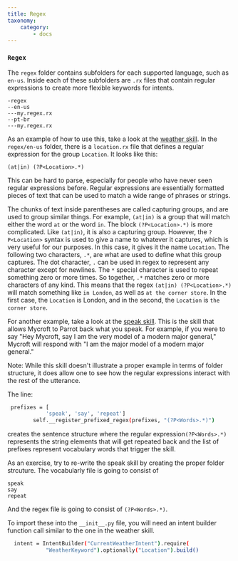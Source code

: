 ```yaml
---
title: Regex
taxonomy:
    category:
        - docs
---
```


### `Regex`
The `regex` folder contains subfolders for each supported language, such as `en-us`. Inside each of these subfolders are `.rx` files that contain regular expressions to create more flexible keywords for intents.
```
-regex
--en-us
---my.regex.rx
--pt-br
---my.regex.rx
```
As an example of how to use this, take a look at the [weather skill](https://github.com/MycroftAI/skill-weather).  In the `regex/en-us` folder, there is a `location.rx` file that defines a regular expression for the group `Location`. It looks like this:
```
(at|in) (?P<Location>.*)
```
This can be hard to parse, especially for people who have never seen regular expressions before. Regular expressions are essentially formatted pieces of text that can be used to match a wide range of phrases or strings. 

The chunks of text inside parentheses are called capturing groups, and are used to group similar things. For example, `(at|in)` is a group that will match either the word `at` or the word `in`. The block `(?P<Location>.*)` is more complicated. Like `(at|in)`, it is also a capturing group. However, the `?P<Location>` syntax is used to give a name to whatever it captures, which is very useful for our purposes. In this case, it gives it the name `Location`. The following two characters, `.*`, are what are used to define what this group captures. The dot character, `.` can be used in regex to represent any character except for newlines. The `*` special character is used to repeat something zero or more times. So together, `.*` matches zero or more characters of any kind. This means that the regex `(at|in) (?P<Location>.*)` will match something like `in London`, as well as `at the corner store`. In the first case, the `Location` is London, and in the second, the `Location` is `the corner store`. 

For another example, take a look at the [speak skill](https://github.com/MycroftAI/skill-speak). This is the skill that allows Mycroft to Parrot back what you speak. For example, if you were to say "Hey Mycroft, say I am the very model of a modern major general," Mycroft will respond with "I am the major model of a modern major general." 

Note: While this skill doesn't illustrate a proper example in terms of folder structure, it does allow one to see how the regular expressions interact with the rest of the utterance. 

The line:
```bash
 prefixes = [
            'speak', 'say', 'repeat']
        self.__register_prefixed_regex(prefixes, "(?P<Words>.*)")
```

creates the sentence structure where the regular expression```(?P<Words>.*)``` represents the string elements that will get repeated back and the list of prefixes represent vocabulary words that trigger the skill. 

As an exercise, try to re-write the speak skill by creating the proper folder strcuture. The vocabularly file is going to consist of 
```
speak
say
repeat
```

And the regex file is going to consist of ```(?P<Words>.*)```.

To import these into the ```__init__.py``` file, you will need an intent builder function call similar to the one in the weather skill.
```bash
  intent = IntentBuilder("CurrentWeatherIntent").require(
            "WeatherKeyword").optionally("Location").build()
```